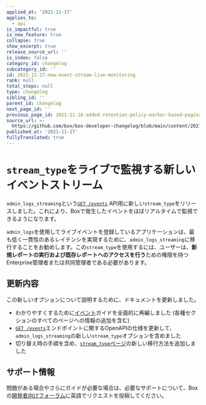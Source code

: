 ```yaml
---
applied_at: '2021-11-17'
applies_to:
  - api
is_impactful: true
is_new_feature: true
collapse: true
show_excerpt: true
release_source_url: ''
is_index: false
category_id: changelog
subcategory_id: ''
id: 2021-11-17-new-event-stream-live-monitoring
rank: null
total_steps: null
type: changelog
sibling_id: ''
parent_id: changelog
next_page_id: ''
previous_page_id: 2021-11-16-added-retention-policy-marker-based-pagination
source_url: >-
  https://github.com/box/box-developer-changelog/blob/main/content/2021/11-17-new-event-stream-live-monitoring.md
published_at: '2021-11-17'
fullyTranslated: true
---
```

# `stream_type`をライブで監視する新しいイベントストリーム

`admin_logs_streaming`という[`GET /events`][event-api] API用に新しい`stream_type`をリリースしました。これにより、Boxで発生したイベントをほぼリアルタイムで監視できるようになります。

<!-- more -->

`admin_logs`を使用してライブイベントを登録しているアプリケーションは、最も低く一貫性のあるレイテンシを実現するために、`admin_logs_streaming`に移行することをお勧めします。この`stream_type`を使用するには、ユーザーは、**新規レポートの実行および既存レポートへのアクセスを行う**ための権限を持つEnterprise管理者または共同管理者である必要があります。

## 更新内容

この新しいオプションについて説明するために、ドキュメントを更新しました。

* わかりやすくするために[イベント][event-guide]ガイドを全面的に再編しました (各種セクションのすべてのページへの情報の追加を含む)
* [`GET /events`][event-api]エンドポイントに関するOpenAPIの仕様を更新して、`admin_logs_streaming`の新しい`stream_type`オプションを含めました
* 切り替え時の手順を含め、[`stream_type`ページ][migration]の新しい移行方法を追加しました

## サポート情報

問題がある場合やさらにガイドが必要な場合は、必要なサポートについて、Boxの[開発者向けフォーラム][forum]に英語でリクエストを投稿してください。

[forum]: https://support.box.com/hc/en-us/community/topics/360001932973-Platform-and-Developer-Forum

[event-api]: e://get-events

[event-guide]: g://events

[migration]: g://events/enterprise-events/migrate-to-stream
